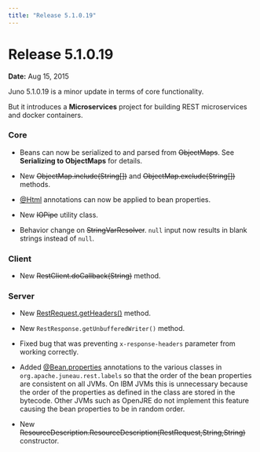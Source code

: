 ```yaml
---
title: "Release 5.1.0.19"
---
```


# Release 5.1.0.19

**Date:** Aug 15, 2015

Juno 5.1.0.19 is a minor update in terms of core functionality.

But it introduces a **Microservices** project for building REST microservices and docker containers.

### Core

- Beans can now be serialized to and parsed from ~~ObjectMaps~~.
  See **Serializing to ObjectMaps** for details.

- New ~~ObjectMap.include(String[])~~ and ~~ObjectMap.exclude(String[])~~ methods.

- <a href="/site/apidocs/org/apache/juneau/html/annotation/Html.html" target="_blank">@Html</a> annotations can now be applied to bean properties.

- New ~~IOPipe~~ utility class.

- Behavior change on  ~~StringVarResolver~~. `null` input now results in blank strings instead of `null`.

### Client

- New ~~RestClient.doCallback(String)~~ method.

### Server

- New <a href="/site/apidocs/org/apache/juneau/rest/RestRequest.html#getHeaders()" target="_blank">RestRequest.getHeaders()</a> method.

- New `RestResponse.getUnbufferedWriter()` method.

- Fixed bug that was preventing `x-response-headers` parameter from working correctly.

- Added <a href="/site/apidocs/org/apache/juneau/annotation/Bean.html#properties()" target="_blank">@Bean.properties</a> annotations to the various classes in `org.apache.juneau.rest.labels` so that the order of the bean properties are consistent on all JVMs.
  On IBM JVMs this is unnecessary because the order of the properties as defined in the class are stored in the bytecode.
  Other JVMs such as OpenJRE do not implement this feature causing the bean properties to be in random order.

- New ~~ResourceDescription.ResourceDescription(RestRequest,String,String)~~ constructor.